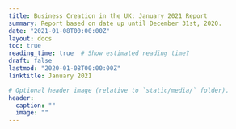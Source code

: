 ```yaml
---
title: Business Creation in the UK: January 2021 Report
summary: Report based on date up until December 31st, 2020.
date: "2021-01-08T00:00:00Z"
layout: docs
toc: true 
reading_time: true  # Show estimated reading time?
draft: false
lastmod: "2020-01-08T00:00:00Z"
linktitle: January 2021

# Optional header image (relative to `static/media/` folder).
header:
  caption: ""
  image: ""
---
```


